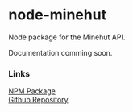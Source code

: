 # node-minehut
Node package for the Minehut API.<br>

Documentation comming soon.<br>

### Links
[NPM Package](https://www.npmjs.com/package/node-minehut)<br>
[Github Repository](https://github.com/ajekt/node-minehut)
